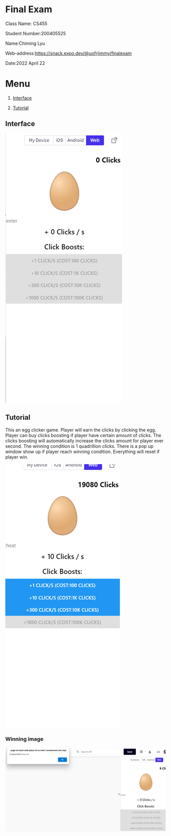 # Final Exam
 Class Name: CS455
 
 Student Number:200405525
 
 Name:Chiming Lyu
 
 Web-address:https://snack.expo.dev/@uofrjimmy/finalexam 
 
 Date:2022 April 22

# Menu

1. [Interface](#Interface)

2. [Tutorial](#Tutorial)


## Interface
![interface](githubimage/interface.PNG)

## Tutorial

This an egg clicker game. Player will earn the clicks by clicking the egg. Player can buy clicks boosting if player have certain amount of clicks. The clicks boosting will automatically increase the clicks amount for player ever second. The winning condition is 1 quadrillion clicks. There is a pop up window show up if player reach winning condition. Everything will reset if player win.

![Tutorial](githubimage/tutor.PNG)

### Winning image

![win](githubimage/win.PNG)





